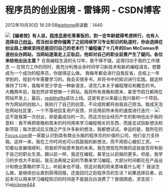 
# 程序员的创业困境 - 雷锋网 - CSDN博客


2012年10月30日 16:29:58[leiphone](https://me.csdn.net/leiphone)阅读数：1440


![](http://www.leiphone.com/wp-content/uploads/2012/10/programmer.jpg)**【编者按】有人说，****[程序员](http://www.leiphone.com/tag/%E7%A8%8B%E5%BA%8F%E5%91%98)****是吃青春饭的，到一定年龄就得考虑转行，也有人选择自己****[创业](http://www.leiphone.com/tag/%E5%88%9B%E4%B8%9A)****。而当创业使你偏离了之前持续学习专业知识的轨道时，你会选择在创业路上继续坚持还是回归自己的老本行？编程编了十几年的Dan McComas半道创业办网站，当网站逐渐走上正轨后，他却对自己的职业前景产生了疑问。各位来给他出出主意？**
在我编程生涯的头12年，我干得不错。这得归功于我的工作理念 — 在努力工作的同时，我充分利用业余时间学习新技术和新的编程语言。想要成为一个成功的程序员，你就得这么做。
我每年都会进行自我反省，总结上一年学到的，规划今年需要学习的。我会买很多书，并将书中的知识进行实践。就这样保持了12年，我每年至少学会一种新语言，读完几本关于编程理论和概念的书。
大概两年前，我忽然非常想做一个网站。我将所有夜晚和周末、甚至节假日都用在网站开发上，最后，[redditgifts](http://redditgifts.com/)成功上线。这是有史以来最让我兴奋的一个项目。作为网站的创始人，我执行了自己的创意，不论成败都将由我自己担当。我成天泡在网站社区里，一个不落地回复用户反馈，并且用前所未有的速度进行迭代···
![](http://www.leiphone.com/wp-content/uploads/2012/10/The-Programmer-Entrepreneur-Dilemma.jpg)
这不是我第一次创业，却是最成功的一次。而这次创业经历产生的影响也出乎我的意料：我不再把夜晚和周末的时间用来学习编程相关的东西，而是去试验新想法和新项目；每次尝试后又随之产生许多新的想法，我都想试试。幸运的是，我所在的[Focus.com](http://www.focus.com/)是一家能认识到具有商业头脑的程序员的价值的公司，他们全力支持我。这样一来，我在工作时间也可以捣鼓我的新想法，而不用担心被扣工资。
一切看似发展很顺利，但我却开始思考我的未来，我在想现在所做的这些是否将有助于自己的职业生涯。跟以前一样，我还在编程，甚至比以前做的更多。但是，我学习的步伐大不如前。我无法再按之前的节奏来学习编程，大部分时间都花在产品设计和商业策略的学习上。听起来也不错，但这对我的将来意味着什么呢？
我该怎么做，是继续创业直到获得回报，还是回归之前程序员的生活？如果选择后者，此前本可以用来学习编程知识的时间是不是就白白浪费了？我很困惑，求支招！
Via[kickme444](http://kickme444.com/the-programmer-entrepreneur-dilemma)

